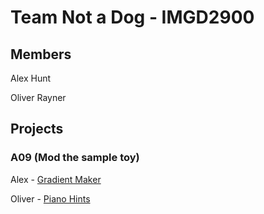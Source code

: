 # Team Not a Dog - IMGD2900

## Members
Alex Hunt

Oliver Rayner

## Projects

### A09 (Mod the sample toy)

Alex - [Gradient Maker](https://alexmhunt.github.io/notadog/Projects/GradientMaker/game.html)

Oliver - [Piano Hints](https://alexmhunt.github.io/notadog/Projects/PianoHints/game.html)